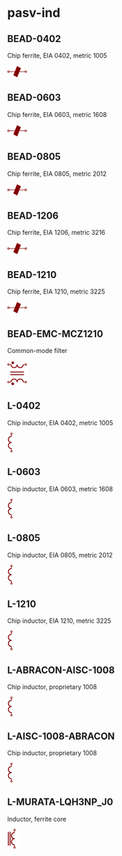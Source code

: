 # pasv-ind

## BEAD-0402
Chip ferrite, EIA 0402, metric 1005

![BEAD-0402__1__1](/images/pasv-ind__BEAD-0402__1__1.png?raw=true) 

## BEAD-0603
Chip ferrite, EIA 0603, metric 1608

![BEAD-0603__1__1](/images/pasv-ind__BEAD-0402__1__1.png?raw=true) 

## BEAD-0805
Chip ferrite, EIA 0805, metric 2012

![BEAD-0805__1__1](/images/pasv-ind__BEAD-0402__1__1.png?raw=true) 

## BEAD-1206
Chip ferrite, EIA 1206, metric 3216

![BEAD-1206__1__1](/images/pasv-ind__BEAD-0402__1__1.png?raw=true) 

## BEAD-1210
Chip ferrite, EIA 1210, metric 3225

![BEAD-1210__1__1](/images/pasv-ind__BEAD-0402__1__1.png?raw=true) 

## BEAD-EMC-MCZ1210
Common-mode filter

![BEAD-EMC-MCZ1210__1__1](/images/pasv-ind__BEAD-EMC-MCZ1210__1__1.png?raw=true) 

## L-0402
Chip inductor, EIA 0402, metric 1005

![L-0402__1__1](/images/pasv-ind__L-0402__1__1.png?raw=true) 

## L-0603
Chip inductor, EIA 0603, metric 1608

![L-0603__1__1](/images/pasv-ind__L-0402__1__1.png?raw=true) 

## L-0805
Chip inductor, EIA 0805, metric 2012

![L-0805__1__1](/images/pasv-ind__L-0402__1__1.png?raw=true) 

## L-1210
Chip inductor, EIA 1210, metric 3225

![L-1210__1__1](/images/pasv-ind__L-0402__1__1.png?raw=true) 

## L-ABRACON-AISC-1008
Chip inductor, proprietary 1008

![L-ABRACON-AISC-1008__1__1](/images/pasv-ind__L-0402__1__1.png?raw=true) 

## L-AISC-1008-ABRACON
Chip inductor, proprietary 1008

![L-AISC-1008-ABRACON__1__1](/images/pasv-ind__L-0402__1__1.png?raw=true) 

## L-MURATA-LQH3NP_J0
Inductor, ferrite core

![L-MURATA-LQH3NP_J0__1__1](/images/pasv-ind__L-MURATA-LQH3NP_J0__1__1.png?raw=true) 

